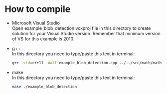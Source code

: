 # How to compile    
- Microsoft Visual Studio    
Open example_blob_detection.vcxproj file in this directory to create solution for your Visual Studio version. Remember that minimum version of VS for this example is 2010.

- g++    
In this directory you need to type/paste this text in terminal:    
	```bash
	g++ -std=c++11 -Wall example_blob_detection.cpp ../../src/math/math_base.cpp ../../src/image_function_helper.cpp ../../src/image_function.cpp ../../src/blob_detection.cpp ../../src/FileOperation/bitmap.cpp -o application
	```

- make    
In this directory you need to type/paste this text in terminal:    
	```bash
	make ./example_blob_detection
	```
